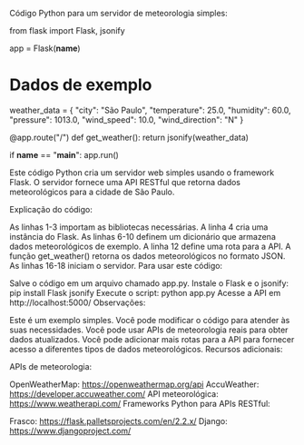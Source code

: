 
Código Python para um servidor de meteorologia simples:


from flask import Flask, jsonify

app = Flask(__name__)

# Dados de exemplo
weather_data = {
    "city": "São Paulo",
    "temperature": 25.0,
    "humidity": 60.0,
    "pressure": 1013.0,
    "wind_speed": 10.0,
    "wind_direction": "N"
}

@app.route("/")
def get_weather():
    return jsonify(weather_data)

if __name__ == "__main__":
    app.run()

Este código Python cria um servidor web simples usando o framework Flask. O servidor fornece uma API RESTful que retorna dados meteorológicos para a cidade de São Paulo.

Explicação do código:

As linhas 1-3 importam as bibliotecas necessárias.
A linha 4 cria uma instância do Flask.
As linhas 6-10 definem um dicionário que armazena dados meteorológicos de exemplo.
A linha 12 define uma rota para a API.
A função get_weather() retorna os dados meteorológicos no formato JSON.
As linhas 16-18 iniciam o servidor.
Para usar este código:

Salve o código em um arquivo chamado app.py.
Instale o Flask e o jsonify:
pip install Flask jsonify
Execute o script:
python app.py
Acesse a API em http://localhost:5000/
Observações:

Este é um exemplo simples. Você pode modificar o código para atender às suas necessidades.
Você pode usar APIs de meteorologia reais para obter dados atualizados.
Você pode adicionar mais rotas para a API para fornecer acesso a diferentes tipos de dados meteorológicos.
Recursos adicionais:

APIs de meteorologia:

OpenWeatherMap: https://openweathermap.org/api
AccuWeather: https://developer.accuweather.com/
API meteorológica: https://www.weatherapi.com/
Frameworks Python para APIs RESTful:

Frasco: https://flask.palletsprojects.com/en/2.2.x/
Django: https://www.djangoproject.com/
    
